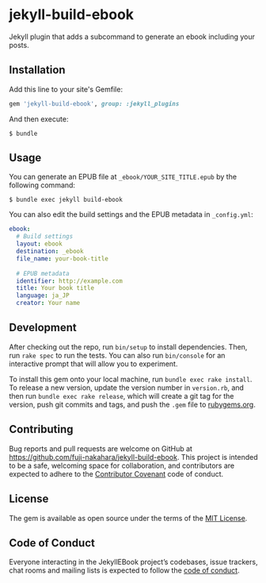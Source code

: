 # jekyll-build-ebook

Jekyll plugin that adds a subcommand to generate an ebook including your posts.

## Installation

Add this line to your site's Gemfile:

```ruby
gem 'jekyll-build-ebook', group: :jekyll_plugins
```

And then execute:

    $ bundle

## Usage

You can generate an EPUB file at `_ebook/YOUR_SITE_TITLE.epub` by the following command:

    $ bundle exec jekyll build-ebook

You can also edit the build settings and the EPUB metadata in `_config.yml`:

```yaml
ebook:
  # Build settings
  layout: ebook
  destination: _ebook
  file_name: your-book-title
  
  # EPUB metadata
  identifier: http://example.com
  title: Your book title
  language: ja_JP
  creator: Your name
```

## Development

After checking out the repo, run `bin/setup` to install dependencies. Then, run `rake spec` to run the tests. You can also run `bin/console` for an interactive prompt that will allow you to experiment.

To install this gem onto your local machine, run `bundle exec rake install`. To release a new version, update the version number in `version.rb`, and then run `bundle exec rake release`, which will create a git tag for the version, push git commits and tags, and push the `.gem` file to [rubygems.org](https://rubygems.org).

## Contributing

Bug reports and pull requests are welcome on GitHub at https://github.com/fuji-nakahara/jekyll-build-ebook. This project is intended to be a safe, welcoming space for collaboration, and contributors are expected to adhere to the [Contributor Covenant](http://contributor-covenant.org) code of conduct.

## License

The gem is available as open source under the terms of the [MIT License](https://opensource.org/licenses/MIT).

## Code of Conduct

Everyone interacting in the JekyllEBook project’s codebases, issue trackers, chat rooms and mailing lists is expected to follow the [code of conduct](https://github.com/fuji-nakahara/jekyll-build-ebook/blob/master/CODE_OF_CONDUCT.md).
